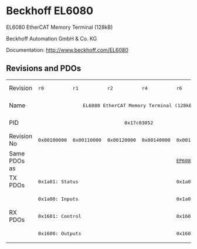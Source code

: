 # Beckhoff EL6080

EL6080 EtherCAT Memory Terminal (128kB)

Beckhoff Automation GmbH & Co. KG

Documentation: <a href="http://www.beckhoff.com/EL6080">http://www.beckhoff.com/EL6080</a>

## Revisions and PDOs
<table>
<tr >
<td class="first">Revision</td>
<td ><pre>r0</pre></td>
<td ><pre>r1</pre></td>
<td ><pre>r2</pre></td>
<td ><pre>r4</pre></td>
<td ><pre>r6</pre></td>
</tr>
<tr >
<td class="first">Name</td>
<td  colspan=5 align="center"><pre>EL6080 EtherCAT Memory Terminal (128kB)</pre></td>
</tr>
<tr >
<td class="first">PID</td>
<td  colspan=5 align="center"><pre>0x17c03052</pre></td>
</tr>
<tr >
<td class="first">Revision No</td>
<td ><pre>0x00100000</pre></td>
<td ><pre>0x00110000</pre></td>
<td ><pre>0x00120000</pre></td>
<td ><pre>0x00140000</pre></td>
<td ><pre>0x00160000</pre></td>
</tr>
<tr >
<td class="first">Same PDOs as</td>
<td  colspan=4 align="center"></td>
<td ><pre><a href="EP6080-0000">EP6080-0000 r0</a></pre></td>
</tr>
<tr class="txpdo pdosection">
<td class="first" rowspan=2 valign=top>TX PDOs</td>
<td colspan=4 align="left"><pre>0x1a01: Status</pre></td>
<td><pre>0x1a01: Device Inputs</pre></td>
<td></td>
</tr>
<tr class="txpdo pdosection">
<td class="first" colspan=4 align="left"><pre>0x1a00: Inputs</pre></td>
<td ><pre>0x1a00: IO Inputs</pre></td>
</tr>
<tr class="rxpdo pdosection">
<td class="first" rowspan=2 valign=top>RX PDOs</td>
<td colspan=4 align="left"><pre>0x1601: Control</pre></td>
<td><pre>0x1601: Device Outputs</pre></td>
<td></td>
</tr>
<tr class="rxpdo pdosection">
<td class="first" colspan=4 align="left"><pre>0x1600: Outputs</pre></td>
<td ><pre>0x1600: IO Outputs</pre></td>
</tr>
</table>
